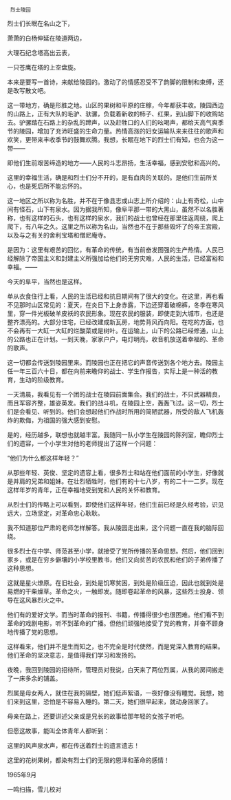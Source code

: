      烈士陵园 

  烈士们长眠在名山之下， 

  萧萧的白杨伸延在陵道两边， 

  大理石纪念塔高出云表， 

  一只苍鹰在塔的上空盘旋。 

  本来是要写一首诗，来献给陵园的。激动了的情感忍受不了韵脚的限制和束缚，还是改写散文吧。 

  这一带地方，确是形胜之地。山区的果树和平原的庄稼，今年都获丰收。陵园西边的山路上，正有大队的毛驴、驮骡，负载着新收的柿子、红果，到山脚下的收购站去。驴骡踏在石路上的杂乱的蹄声，以及赶牲口的人们的吆喝声，都给天高气爽季节的陵园，增加了充沛旺盛的生命力量。热情高涨的妇女运输队来来往往的歌声和欢笑，更带来丰收季节的鼓舞欢腾。我想，长眠在地下的烈士们有知，也会为这一带—— 

  即他们生前艰苦缔造的地方——人民的斗志昂扬，生活幸福，感到安慰和高兴的。 

  这里的幸福生活，确是和烈士们分不开的，是有血肉的关联的。是他们生前所关心，也是死后所不能忘怀的。 

  这一地区之所以称为名胜，并不在于像县志或山志上所介绍的：山上有奇松，山中间有怪石，山下有泉水。因为据我所知，像阜平那一带的大黑山，虽然不以名胜著称，也有这样的石头，也有这样的泉水，我们的战士也曾经在那里往返周绕，爬上爬下，有八年之久。这里之所以称为名山，当然也不在于那些毁坏了的帝王宫殿，以及与之有关的舍利宝塔和僧尼庵寺。 

  是因为：这里有艰苦的回忆，有革命的传统，有当前奋发图强的生产热情。人民已经解除了帝国主义和封建主义所强加给他们的无穷灾难，人民的生活，已经富裕和幸福。—— 

  今天的阜平，当然也是这样。 

  单从衣食住行上看，人民的生活已经和抗日期间有了很大的变化。在这里，再也看不见那时山区常见的：夏天，在炎日下上身赤露，下边还穿着破棉裤，冬季在寒风里，穿一件光板破羊皮袄的农民形象。现在农民的服装，即使走到大城市，也还是整齐漂亮的。大部分住宅，已经改建成新瓦房，地势背风而向阳。在吃的方面，也不会再有一大缸一大缸的烂酸菜或是树叶。在运输上，山下的公路已经修通，山上的公路也正在计划。一到天晚，家家户户，电灯明亮，收音机放送着幸福的、革命的歌声。 

  这一切都会传送到陵园里来。而陵园也正在把它的声音传送到各个地方去。陵园主任一年三百六十日，都在向前来瞻仰的战士、学生作报告，实际上是一种活的教育，生动的阶级教育。 

  一天清晨，我看见有一个团的战士在陵园前面集合。我们的战士，不只武器精良，而且军容齐整，雄姿英发。我们的战斗机，在陵园上空，轰轰飞过。这一切，烈士们是会看见、听到的。他们会想起他们作战时所用的简陋武器，所受的敌人飞机轰炸的欺侮，为祖国的强大感到安慰。 

  是的，经历越多，联想也就越丰富。我随同一队小学生在陵园的陈列室，瞻仰烈士们的遗容，一个小学生对他的老师提出了这样一个问题： 

  “他们为什么都这样年轻？” 

  从那些年轻、英俊、坚定的遗容上看，很多烈士和站在他们面前的小学生，好像就是并肩的兄弟和姐妹。在壮烈牺牲时，他们有的十七八岁，有的二十一二岁。现在这样年岁的青年，正在幸福地受到党和人民的关怀和教育。 

  从烈士们的传略上可以看到，即使他们这样年轻，他们生前已经是久经考验，识见远大，立场坚定，对革命忠心耿耿。 

  我不知道那位严肃的老师怎样解答。我从陵园走出来，这个问题一直在我的脑际回绕。 

  很多烈士在中学、师范甚至小学，就接受了党所传播的革命思想。然后，他们回到家乡，或是在穷乡僻壤的小学校里教书，他们又向贫苦的农民和他们的子弟传播了这种思想。 

  这就是星火燎原。在旧社会，到处是饥寒贫困，到处是阶级压迫，因此也就到处是易燃的干柴燥草。革命之火，一触即发。随即卷起革命的风暴，这些烈士投身、领导在这风暴烈火之中。 

  他们有的爱好文学。而当时革命的报刊、书籍，传播得很少也很困难。他们看不到革命的戏剧电影，听不到革命的广播。但他们顽强地接受了党的教育，并奋不顾身地传播了党的思想。 

  这样看来，他们并不是生而知之，也不完全是时代使然，而是党深入教育的结果。他们革命的坚决意志，是值得我们学习和发扬的。 

  夜晚，我回到陵园的招待所，管理员对我说，白天来了两位烈属，从我的房间搬走了一床多余的铺盖。 

  烈属是母女两人，就住在我的隔壁，她们低声絮语，一夜好像没有睡觉。我想，她们来到这里，恐怕是不容易入睡的。第二天，她们很早起来，就动身回家了。 

  母亲在路上，还要讲述父亲或是兄长的故事给那年轻的女孩子听吧。 

  但愿这故事，能叫全体青年人都听到： 

  这里的风声泉水声，都在传送着烈士的遗言遗志！ 

  这里的花树果树，都染有烈士们的无限的恩泽和革命的感情！ 

  1965年9月 

  一鸣扫描，雪儿校对 

